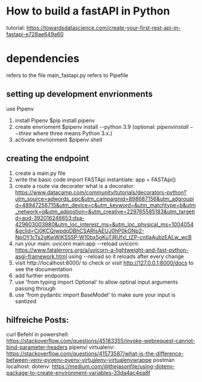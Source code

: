 # How to build a fastAPI in Python 

tutorial: https://towardsdatascience.com/create-your-first-rest-api-in-fastapi-e728ae649a60

# dependencies
refers to the file main_fastapi.py
refers to Pipefile

## setting up development envrionments
use Pipenv
1. install Pipenv $pip install pipenv
2. create envrioment $pipenv install --python 3.9 (optional: $pipenv install --three$ where three means Python 3.x.)
3. activate envrionment $pipenv shell

## creating the endpoint
1. create a main.py file
2. write the basic code 
    import FASTApi
    instantiate: app = FASTApi()
3. create a route via decorater
    what is a decorator: https://www.datacamp.com/community/tutorials/decorators-python?utm_source=adwords_ppc&utm_campaignid=898687156&utm_adgroupid=48947256715&utm_device=c&utm_keyword=&utm_matchtype=b&utm_network=g&utm_adpostion=&utm_creative=229765585183&utm_targetid=aud-392016246653:dsa-429603003980&utm_loc_interest_ms=&utm_loc_physical_ms=1004054&gclid=Cj0KCQjwpdqDBhCSARIsAEUJ0hP0kONp2-NpOY1cTs2gKwWiKS55P-W10bx5gKuTjRUfxI_tZP-cntIaAubzEALw_wcB
4. run your main: uvicorn main:app --reload
    uvicorn: https://www.fatalerrors.org/a/uvicorn-a-lightweight-and-fast-python-asgi-framework.html
    using --reload so it reloads after every change
5. visit http://localhost:8000/ to check
    or visit http://127.0.0.1:8000/docs to see the documentation
6. add further endpoints
7. use 'from typing import Optional' to allow optinal input arguments passing through
8. use 'from pydantic import BaseModel' to make sure your input is santized 

## hilfreiche Posts:
curl Befehl in powershell: https://stackoverflow.com/questions/45183355/invoke-webrequest-cannot-bind-parameter-headers
pipenv/ virtualenv: https://stackoverflow.com/questions/41573587/what-is-the-difference-between-venv-pyvenv-pyenv-virtualenv-virtualenvwrappe
postman localhost:
dotenv: https://medium.com/@thejasonfile/using-dotenv-package-to-create-environment-variables-33da4ac4ea8f